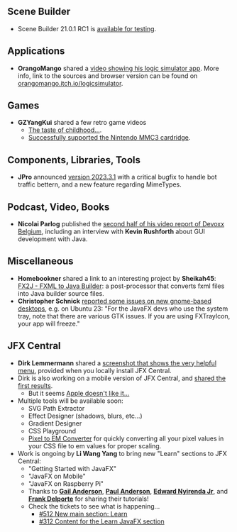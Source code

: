 ## Scene Builder

* Scene Builder 21.0.1 RC1 is [available for testing](https://github.com/gluonhq/scenebuilder/releases).

## Applications

* **OrangoMango** shared a [video showing his logic simulator app](https://youtube.com/shorts/bP25LmL8TCk). More info, link to the sources and browser version can be found on [orangomango.itch.io/logicsimulator](https://orangomango.itch.io/logicsimulator).


## Games

* **GZYangKui** shared a few retro game videos
  * [The taste of childhood...](https://twitter.com/YangKui7/status/1715650412856893867).
  * [Successfully supported the Nintendo MMC3 cardridge](https://twitter.com/YangKui7/status/1717077263533949406).

## Components, Libraries, Tools

* **JPro** announced [version 2023.3.1](https://jpro.one/docs/current/3.1/2023.3.X) with a critical bugfix to handle bot traffic bettern, and a new feature regarding MimeTypes.

## Podcast, Video, Books

* **Nicolai Parlog** published the [second half of his video report of Devoxx Belgium](https://www.youtube.com/watch?v=WoQJnnMIlFY), including an interview with **Kevin Rushforth** about GUI development with Java.

## Miscellaneous

* **Homebookner** shared a link to an interesting project by **Sheikah45**: [FX2J - FXML to Java Builder](https://github.com/Sheikah45/fx2j): a post-processor that converts fxml files into Java builder source files.
* **Christopher Schnick** [reported some issues on new gnome-based desktops](https://mail.openjdk.org/pipermail/openjfx-dev/2023-October/043118.html), e.g. on Ubuntu 23: "For the JavaFX devs who use the system tray, note that there are various GTK issues. If you are using FXTrayIcon, your app will freeze."

## JFX Central

* **Dirk Lemmermann** shared a [screenshot that shows the very helpful menu](https://twitter.com/dlemmermann/status/1716417891371770052), provided when you locally install JFX Central.
* Dirk is also working on a mobile version of JFX Central, and [shared the first results](https://twitter.com/dlemmermann/status/1715759319457665510).
  * But it seems [Apple doesn't like it...](https://twitter.com/dlemmermann/status/1717481578408841255)
* Multiple tools will be available soon: 
  * SVG Path Extractor
  * Effect Designer (shadows, blurs, etc...) 
  * Gradient Designer 
  * CSS Playground
  * [Pixel to EM Converter](https://twitter.com/dlemmermann/status/1716343834584506864) for quickly converting all your pixel values in your CSS file to em values for proper scaling.
* Work is ongoing by **Li Wang Yang** to bring new "Learn" sections to JFX Central:
  * "Getting Started with JavaFX"
  * "JavaFX on Mobile"
  * "JavaFX on Raspberry Pi"
  * Thanks to [**Gail Anderson**](https://www.jfx-central.com/people/g.anderson), [**Paul Anderson**](https://www.jfx-central.com/people/p.anderson), [**Edward Nyirenda Jr**](https://www.jfx-central.com/people/e.nyirenda), and [**Frank Delporte**](https://www.jfx-central.com/people/f.delporte) for sharing their tutorials!
  * Check the tickets to see what is happening...
    * [#512 New main section: Learn](https://github.com/dlsc-software-consulting-gmbh/jfxcentral2/issues/512)
    * [#312 Content for the Learn JavaFX section](https://github.com/dlsc-software-consulting-gmbh/jfxcentral-data/issues/312)
